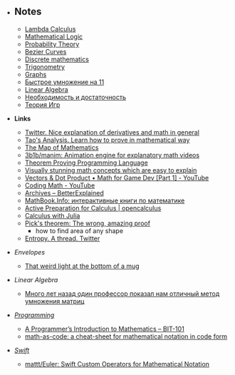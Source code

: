 - **Notes**
	- 
	- [Lambda Calculus](Lambda%20Calculus.md)
	- [Mathematical Logic](Mathematical%20Logic.md)
	- [Probability Theory](Probability%20Theory.md)
	- [Bezier Curves](Bezier%20Curves.md)
	- [Discrete mathematics](Discrete%20mathematics.md)
	- [Trigonometry](Trigonometry.md)
	- [Graphs](Graphs.md)
	- [Быстрое умножение на 11](Быстрое%20умножение%20на%2011.md)
	- [Linear Algebra](Linear%20Algebra.md)
	- [Необходимость и достаточность](Необходимость%20и%20достаточность.md)
	- [Теория Игр](Теория%20Игр.md)
- **Links**
	- [Twitter. Nice explanation of derivatives and math in general](https://twitter.com/dan_abramov/status/1439569980341821444)
	- [Tao's Analysis. Learn how to prove in mathematical way](https://lms.umb.sk/pluginfile.php/111477/mod_page/content/5/TerenceTao_Analysis.I.Third.Edition.pdf)
	- [The Map of Mathematics](https://mathmap.quantamagazine.org/map/)
	- [3b1b/manim: Animation engine for explanatory math videos](https://github.com/3b1b/manim)
	- [Theorem Proving Programming Language](https://leanprover.github.io/theorem_proving_in_lean/introduction.html)
	- [Visually stunning math concepts which are easy to explain](https://math.stackexchange.com/questions/733754/visually-stunning-math-concepts-which-are-easy-to-explain)
	- [Vectors & Dot Product • Math for Game Dev [Part 1] - YouTube](https://www.youtube.com/watch?v=MOYiVLEnhrw)
	- [Coding Math - YouTube](https://www.youtube.com/user/codingmath/videos)
	- [Archives – BetterExplained](https://betterexplained.com/archives/)
	- [MathBook.Info: интерактивные книги по математике](https://mathbook.info/)
	- [Active Preparation for Calculus | opencalculus](https://opencalculus.wordpress.com/2019/01/02/active-preparation-for-calculus/)
	- [Calculus with Julia](https://docs.juliahub.com/CalculusWithJulia/AZHbv/0.0.5/)
	- [Pick's theorem: The wrong, amazing proof](https://www.youtube.com/watch?v=uh-yRNqLpOg)
		- how to find area of any shape
	- [Entropy. A thread. Twitter](https://twitter.com/TivadarDanka/status/1475456688547250176?s=20)

- *Envelopes*
	- [That weird light at the bottom of a mug](https://www.youtube.com/watch?v=fJWnA4j0_ho)
- *Linear Algebra*
	- [Много лет назад один профессор показал нам отличный метод умножения матриц](https://twitter.com/ValeriiZhyla/status/1447493685323739136)
- *[Programming](Programming.md)*
	- [A Programmer’s Introduction to Mathematics – BIT-101](https://www.bit-101.com/blog/2021/08/a-programmers-introduction-to-mathematics/)
	- [math-as-code: a cheat-sheet for mathematical notation in code form](https://github.com/Jam3/math-as-code)
- *[Swift](Swift.md)*
	- [mattt/Euler: Swift Custom Operators for Mathematical Notation](https://github.com/mattt/Euler)
